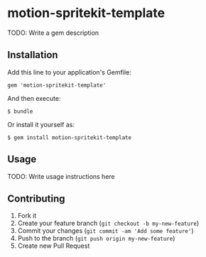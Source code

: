 # motion-spritekit-template

TODO: Write a gem description

## Installation

Add this line to your application's Gemfile:

    gem 'motion-spritekit-template'

And then execute:

    $ bundle

Or install it yourself as:

    $ gem install motion-spritekit-template

## Usage

TODO: Write usage instructions here

## Contributing

1. Fork it
2. Create your feature branch (`git checkout -b my-new-feature`)
3. Commit your changes (`git commit -am 'Add some feature'`)
4. Push to the branch (`git push origin my-new-feature`)
5. Create new Pull Request
